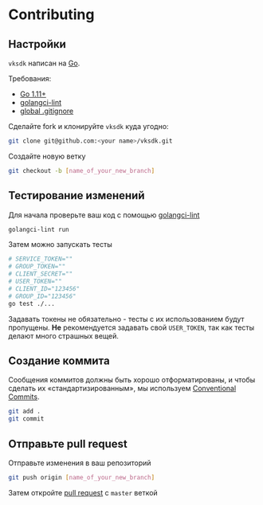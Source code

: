 # Contributing

## Настройки

`vksdk` написан на [Go](https://golang.org/).

Требования:

- [Go 1.11+](https://golang.org/doc/install)
- [golangci-lint](https://github.com/golangci/golangci-lint)
- [global .gitignore](https://help.github.com/en/articles/ignoring-files#create-a-global-gitignore)

Сделайте fork и клонируйте `vksdk` куда угодно:

```sh
git clone git@github.com:<your name>/vksdk.git
```

Создайте новую ветку

```sh
git checkout -b [name_of_your_new_branch]
```

## Тестирование изменений

Для начала проверьте ваш код с помощью 
[golangci-lint](https://github.com/golangci/golangci-lint)

```sh
golangci-lint run
```

Затем можно запускать тесты

```sh
# SERVICE_TOKEN=""
# GROUP_TOKEN=""
# CLIENT_SECRET=""
# USER_TOKEN=""
# CLIENT_ID="123456"
# GROUP_ID="123456"
go test ./...
```

Задавать токены не обязательно - тесты с их использованием будут пропущены. 
**Не** рекомендуется задавать свой `USER_TOKEN`, так как тесты делают много 
страшных вещей.

## Создание коммита

Сообщения коммитов должны быть хорошо отформатированы, и чтобы сделать их 
«стандартизированным», мы используем 
[Conventional Commits](https://www.conventionalcommits.org/ru).

```sh
git add .
git commit
```

## Отправьте pull request

Отправьте изменения в ваш репозиторий

```sh
git push origin [name_of_your_new_branch]
```

Затем откройте [pull request](https://github.com/SevereCloud/vksdk/pulls)
с `master` веткой
